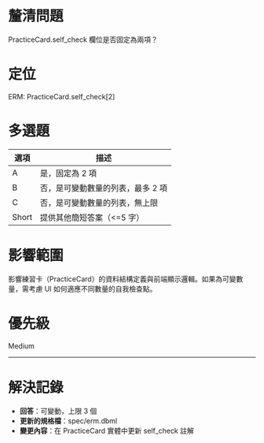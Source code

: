 # 釐清問題

PracticeCard.self_check 欄位是否固定為兩項？

# 定位

ERM: PracticeCard.self_check[2]

# 多選題

| 選項 | 描述 |
|---|---|
| A | 是，固定為 2 項 |
| B | 否，是可變動數量的列表，最多 2 項 |
| C | 否，是可變動數量的列表，無上限 |
| Short | 提供其他簡短答案（<=5 字）|

# 影響範圍

影響練習卡（PracticeCard）的資料結構定義與前端顯示邏輯。如果為可變數量，需考慮 UI 如何適應不同數量的自我檢查點。

# 優先級

Medium

---
# 解決記錄

- **回答**：可變動，上限 3 個
- **更新的規格檔**：spec/erm.dbml
- **變更內容**：在 PracticeCard 實體中更新 self_check 註解